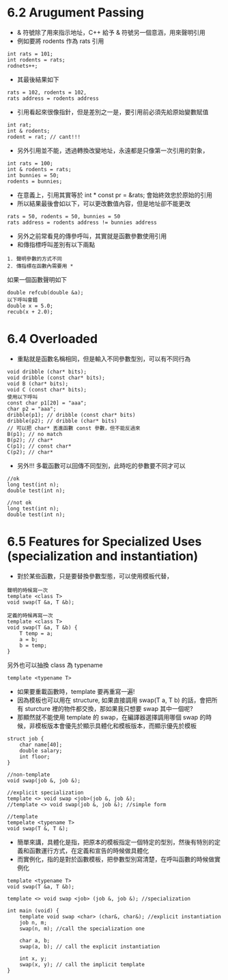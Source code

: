 # 6.2 Arugument Passing
- & 符號除了用來指示地址，C++ 給予 & 符號另一個意涵，用來聲明引用
- 例如要將 rodents 作為 rats 引用
```
int rats = 101;
int rodents = rats;
rodnets++;
```
- 其最後結果如下
```
rats = 102, rodents = 102,
rats address = rodents address
```
- 引用看起來很像指針，但是差別之一是，要引用前必須先給原始變數賦值
```
int rat;
int & rodents;
rodent = rat; // cant!!!
```
- 另外引用並不能，透過轉換改變地址，永遠都是只像第一次引用的對象，
```
int rats = 100;
int & rodents = rats;
int bunnies = 50;
rodents = bunnies;
```
- 在意義上，引用其實等於 int * const pr = &rats; 會始終效忠於原始的引用
- 所以結果最後會如以下，可以更改數值內容，但是地址卻不能更改
```
rats = 50, rodents = 50, bunnies = 50
rats address = rodents address != bunnies address
```
- 另外之前常看見的傳參呼叫，其實就是函數參數使用引用
- 和傳指標呼叫差別有以下兩點
```
1. 聲明參數的方式不同
2. 傳指標在函數內需要用 *
```
如果一個函數聲明如下
```
double refcub(double &a);
以下呼叫會錯
double x = 5.0;
recub(x + 2.0);
```

# 6.4 Overloaded 
- 重點就是函數名稱相同，但是輸入不同參數型別，可以有不同行為
```
void dribble (char* bits);
void dribble (const char* bits);
void B (char* bits);
void C (const char* bits);
使用以下呼叫
const char p1[20] = "aaa";
char p2 = "aaa";
dribble(p1); // dribble (const char* bits)
dribble(p2); // dribble (char* bits)
// 可以把 char* 丟進函數 const 參數，但不能反過來
B(p1); // no match
B(p2); // char*
C(p1); // const char*
C(p2); // char*
```
- 另外!!! 多載函數可以回傳不同型別，此時吃的參數要不同才可以
```
//ok 
long test(int n);
double test(int n);

//not ok 
long test(int n);
double test(int n);
```

# 6.5 Features for Specialized Uses (specialization and instantiation)
- 對於某些函數，只是要替換參數型態，可以使用模板代替，
```
聲明的時候寫一次
template <class T>
void swap(T &a, T &b);

定義的時候再寫一次
template <class T>
void swap(T &a, T &b) {
    T temp = a;
    a = b;
    b = temp;
}
```
另外也可以抽換 class 為 typename
```
template <typename T>
```
- 如果要重載函數時，template 要再重寫一遍!
- 因為模板也可以用在 structure, 如果直接調用 swap(T a, T b) 的話，會把所有 sturcture 裡的物件都交換，那如果我只想要 swap 其中一個呢?
- 那顯然就不能使用 template 的 swap，在編譯器選擇調用哪個 swap 的時候，非模板版本會優先於顯示具體化和模板版本，而顯示優先於模板
```
struct job {
    char name[40];
    double salary;
    int floor;
}

//non-template
void swap(job &, job &);

//explicit specialization
template <> void swap <job>(job &, job &);
//template <> void swap(job &, job &); //simple form

//template
tempelate <typename T>
void swap(T &, T &);
```

- 簡單來講，具體化是指，把原本的模板指定一個特定的型別，然後有特別的定義和函數運行方式，在定義和宣告的時候做具體化
- 而實例化，指的是對於函數模板，把參數型別寫清楚，在呼叫函數的時候做實例化
```
template <typename T>
void swap(T &a, T &b);

template <> void swap <job> (job &, job &); //specialization

int main (void) {
    template void swap <char> (char&, char&); //explicit instantiation
    job n, m;
    swap(n, m); //call the specialization one

    char a, b;
    swap(a, b); // call the explicit instantiation

    int x, y;
    swap(x, y); // call the implicit template
}

```


    


 


